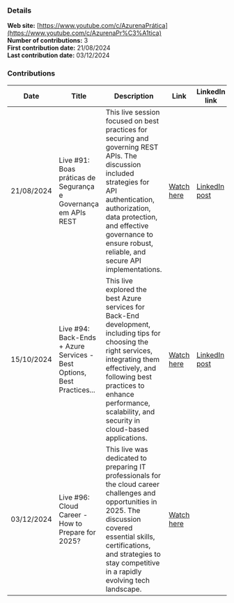 ### Details
**Web site:** [https://www.youtube.com/c/AzurenaPrática](https://www.youtube.com/c/AzurenaPr%C3%A1tica)    
**Number of contributions:** 3  
**First contribution date:** 21/08/2024    
**Last contribution date:** 03/12/2024

### Contributions

| Date      | Title                                                                 | Description                                                                                                                                                                                                                                                                             | Link                                               | LinkedIn link                                                                                                                                   |
|-----------|-----------------------------------------------------------------------|-----------------------------------------------------------------------------------------------------------------------------------------------------------------------------------------------------------------------------------------------------------------------------------------|---------------------------------------------------|-------------------------------------------------------------------------------------------------------------------------------------------------|
| 21/08/2024| Live #91: Boas práticas de Segurança e Governança em APIs REST        | This live session focused on best practices for securing and governing REST APIs. The discussion included strategies for API authentication, authorization, data protection, and effective governance to ensure robust, reliable, and secure API implementations.                                                                   | [Watch here](https://www.youtube.com/watch?v=fYcjg3rHK3k) | [LinkedIn post](https://www.linkedin.com/posts/tallesvaliatti_live-incr%C3%ADvel-ontem-com-as-feras-joao-paulo-activity-7237082245633589248-AHGw?utm_source=share&utm_medium=member_desktop) |
| 15/10/2024| Live #94: Back-Ends + Azure Services - Best Options, Best Practices... | This live explored the best Azure services for Back-End development, including tips for choosing the right services, integrating them effectively, and following best practices to enhance performance, scalability, and security in cloud-based applications.                                                                          | [Watch here](https://www.youtube.com/watch?v=5jGkjS9rKrE) | [LinkedIn post](https://www.linkedin.com/posts/tallesvaliatti_live-sobre-servi%C3%A7os-essenciais-do-azure-activity-7252308198097883137-wDs_?utm_source=share&utm_medium=member_desktop) |
| 03/12/2024| Live #96: Cloud Career - How to Prepare for 2025?                     | This live was dedicated to preparing IT professionals for the cloud career challenges and opportunities in 2025. The discussion covered essential skills, certifications, and strategies to stay competitive in a rapidly evolving tech landscape.                                                                                | [Watch here](https://www.youtube.com/watch?v=Ph9Y3MyTtx4) |                                                                                                                                                 |